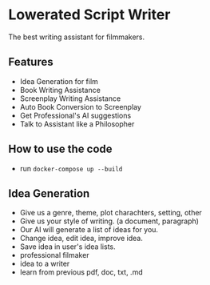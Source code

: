 # Lowerated Script Writer

The best writing assistant for filmmakers.

## Features

- Idea Generation for film
- Book Writing Assistance
- Screenplay Writing Assistance
- Auto Book Conversion to Screenplay
- Get Professional's AI suggestions
- Talk to Assistant like a Philosopher

## How to use the code

- run `docker-compose up --build`

## Idea Generation

- Give us a genre, theme, plot charachters, setting, other
- Give us your style of writing. (a document, paragraph)
- Our AI will generate a list of ideas for you.
- Change idea, edit idea, improve idea.
- Save idea in user's idea lists.
- professional filmaker
- idea to a writer
- learn from previous pdf, doc, txt, .md
